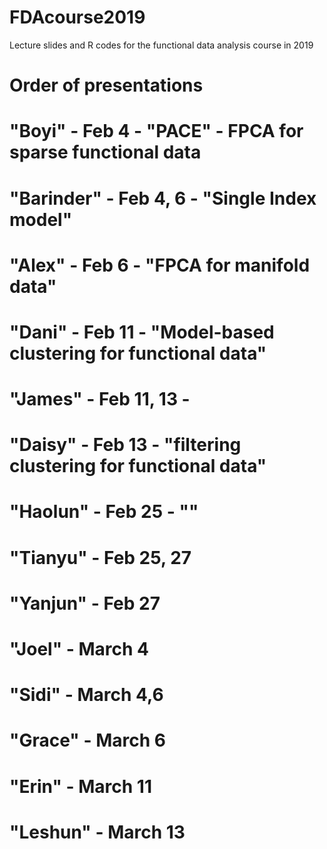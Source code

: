 # FDAcourse2019
Lecture slides and R codes for the functional data analysis course in 2019

# Order of presentations

# "Boyi" - Feb 4   - "PACE" - FPCA for sparse functional data
# "Barinder" - Feb 4, 6  - "Single Index model"   
# "Alex"  - Feb 6    - "FPCA for manifold data"
# "Dani"  - Feb 11   - "Model-based clustering for functional data"
# "James" - Feb 11, 13 - 
# "Daisy" - Feb 13  - "filtering clustering for functional data"   
# "Haolun" - Feb 25  - ""
# "Tianyu"  - Feb 25, 27
# 
# "Yanjun"  - Feb 27 
# "Joel"  - March 4   
# "Sidi"  - March 4,6   
# "Grace" - March 6 
# "Erin" - March 11  
# "Leshun" - March 13
